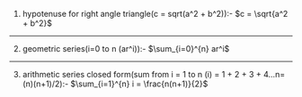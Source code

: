 1. hypotenuse for right angle triangle(c = sqrt(a^2 + b^2)):-
   $c = \sqrt{a^2 + b^2}$

---

2. geometric series(i=0 to n (ar^i)):-
   $\sum_{i=0}^{n} ar^i$


---

3. arithmetic series closed form(sum from i = 1 to n (i) = 1 + 2 + 3 + 4...n=(n)(n+1)/2):-
   $\sum_{i=1}^{n} i = \frac{n(n+1)}{2}$
